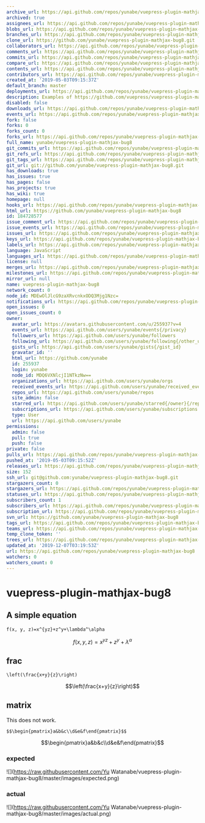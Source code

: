 ```yaml
---
archive_url: https://api.github.com/repos/yunabe/vuepress-plugin-mathjax-bug8/{archive_format}{/ref}
archived: true
assignees_url: https://api.github.com/repos/yunabe/vuepress-plugin-mathjax-bug8/assignees{/user}
blobs_url: https://api.github.com/repos/yunabe/vuepress-plugin-mathjax-bug8/git/blobs{/sha}
branches_url: https://api.github.com/repos/yunabe/vuepress-plugin-mathjax-bug8/branches{/branch}
clone_url: https://github.com/yunabe/vuepress-plugin-mathjax-bug8.git
collaborators_url: https://api.github.com/repos/yunabe/vuepress-plugin-mathjax-bug8/collaborators{/collaborator}
comments_url: https://api.github.com/repos/yunabe/vuepress-plugin-mathjax-bug8/comments{/number}
commits_url: https://api.github.com/repos/yunabe/vuepress-plugin-mathjax-bug8/commits{/sha}
compare_url: https://api.github.com/repos/yunabe/vuepress-plugin-mathjax-bug8/compare/{base}...{head}
contents_url: https://api.github.com/repos/yunabe/vuepress-plugin-mathjax-bug8/contents/{+path}
contributors_url: https://api.github.com/repos/yunabe/vuepress-plugin-mathjax-bug8/contributors
created_at: '2019-05-03T09:15:37Z'
default_branch: master
deployments_url: https://api.github.com/repos/yunabe/vuepress-plugin-mathjax-bug8/deployments
description: Examples of https://github.com/vuepress/vuepress-plugin-mathjax/issues/8
disabled: false
downloads_url: https://api.github.com/repos/yunabe/vuepress-plugin-mathjax-bug8/downloads
events_url: https://api.github.com/repos/yunabe/vuepress-plugin-mathjax-bug8/events
fork: false
forks: 0
forks_count: 0
forks_url: https://api.github.com/repos/yunabe/vuepress-plugin-mathjax-bug8/forks
full_name: yunabe/vuepress-plugin-mathjax-bug8
git_commits_url: https://api.github.com/repos/yunabe/vuepress-plugin-mathjax-bug8/git/commits{/sha}
git_refs_url: https://api.github.com/repos/yunabe/vuepress-plugin-mathjax-bug8/git/refs{/sha}
git_tags_url: https://api.github.com/repos/yunabe/vuepress-plugin-mathjax-bug8/git/tags{/sha}
git_url: git://github.com/yunabe/vuepress-plugin-mathjax-bug8.git
has_downloads: true
has_issues: true
has_pages: false
has_projects: true
has_wiki: true
homepage: null
hooks_url: https://api.github.com/repos/yunabe/vuepress-plugin-mathjax-bug8/hooks
html_url: https://github.com/yunabe/vuepress-plugin-mathjax-bug8
id: 184728577
issue_comment_url: https://api.github.com/repos/yunabe/vuepress-plugin-mathjax-bug8/issues/comments{/number}
issue_events_url: https://api.github.com/repos/yunabe/vuepress-plugin-mathjax-bug8/issues/events{/number}
issues_url: https://api.github.com/repos/yunabe/vuepress-plugin-mathjax-bug8/issues{/number}
keys_url: https://api.github.com/repos/yunabe/vuepress-plugin-mathjax-bug8/keys{/key_id}
labels_url: https://api.github.com/repos/yunabe/vuepress-plugin-mathjax-bug8/labels{/name}
language: JavaScript
languages_url: https://api.github.com/repos/yunabe/vuepress-plugin-mathjax-bug8/languages
license: null
merges_url: https://api.github.com/repos/yunabe/vuepress-plugin-mathjax-bug8/merges
milestones_url: https://api.github.com/repos/yunabe/vuepress-plugin-mathjax-bug8/milestones{/number}
mirror_url: null
name: vuepress-plugin-mathjax-bug8
network_count: 0
node_id: MDEwOlJlcG9zaXRvcnkxODQ3Mjg1Nzc=
notifications_url: https://api.github.com/repos/yunabe/vuepress-plugin-mathjax-bug8/notifications{?since,all,participating}
open_issues: 0
open_issues_count: 0
owner:
  avatar_url: https://avatars.githubusercontent.com/u/255937?v=4
  events_url: https://api.github.com/users/yunabe/events{/privacy}
  followers_url: https://api.github.com/users/yunabe/followers
  following_url: https://api.github.com/users/yunabe/following{/other_user}
  gists_url: https://api.github.com/users/yunabe/gists{/gist_id}
  gravatar_id: ''
  html_url: https://github.com/yunabe
  id: 255937
  login: yunabe
  node_id: MDQ6VXNlcjI1NTkzNw==
  organizations_url: https://api.github.com/users/yunabe/orgs
  received_events_url: https://api.github.com/users/yunabe/received_events
  repos_url: https://api.github.com/users/yunabe/repos
  site_admin: false
  starred_url: https://api.github.com/users/yunabe/starred{/owner}{/repo}
  subscriptions_url: https://api.github.com/users/yunabe/subscriptions
  type: User
  url: https://api.github.com/users/yunabe
permissions:
  admin: false
  pull: true
  push: false
private: false
pulls_url: https://api.github.com/repos/yunabe/vuepress-plugin-mathjax-bug8/pulls{/number}
pushed_at: '2019-05-03T09:15:52Z'
releases_url: https://api.github.com/repos/yunabe/vuepress-plugin-mathjax-bug8/releases{/id}
size: 152
ssh_url: git@github.com:yunabe/vuepress-plugin-mathjax-bug8.git
stargazers_count: 0
stargazers_url: https://api.github.com/repos/yunabe/vuepress-plugin-mathjax-bug8/stargazers
statuses_url: https://api.github.com/repos/yunabe/vuepress-plugin-mathjax-bug8/statuses/{sha}
subscribers_count: 1
subscribers_url: https://api.github.com/repos/yunabe/vuepress-plugin-mathjax-bug8/subscribers
subscription_url: https://api.github.com/repos/yunabe/vuepress-plugin-mathjax-bug8/subscription
svn_url: https://github.com/yunabe/vuepress-plugin-mathjax-bug8
tags_url: https://api.github.com/repos/yunabe/vuepress-plugin-mathjax-bug8/tags
teams_url: https://api.github.com/repos/yunabe/vuepress-plugin-mathjax-bug8/teams
temp_clone_token: ''
trees_url: https://api.github.com/repos/yunabe/vuepress-plugin-mathjax-bug8/git/trees{/sha}
updated_at: '2019-12-07T03:19:53Z'
url: https://api.github.com/repos/yunabe/vuepress-plugin-mathjax-bug8
watchers: 0
watchers_count: 0
---
```


# vuepress-plugin-mathjax-bug8

## A simple equation

```
f(x, y, z)=x^{yz}+z^y+\lambda^\alpha
```

$$f(x, y, z)=x^{yz}+z^y+\lambda^\alpha$$

## frac

```
\left(\frac{x+y}{z}\right)
```

$$\left(\frac{x+y}{z}\right)$$

## matrix

This does not work.

```
$$\begin{pmatrix}a&b&c\\d&e&f\end{pmatrix}$$
```

$$\begin{pmatrix}a&b&c\\d&e&f\end{pmatrix}$$

### expected

![](https://raw.githubusercontent.com/Yu Watanabe/vuepress-plugin-mathjax-bug8/master/images/expected.png)

### actual

![](https://raw.githubusercontent.com/Yu Watanabe/vuepress-plugin-mathjax-bug8/master/images/actual.png)
